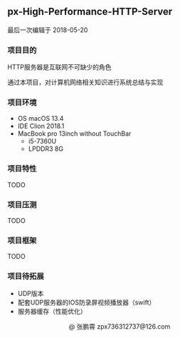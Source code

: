 ## px-High-Performance-HTTP-Server
最后一次编辑于 2018-05-20
### 项目目的

HTTP服务器是互联网不可缺少的角色

通过本项目，对计算机网络相关知识进行系统总结与实现

### 项目环境

- OS macOS 13.4
- IDE Clion 2018.1
- MacBook pro 13inch without TouchBar
    - i5-7360U
    - LPDDR3 8G

### 项目特性
TODO

### 项目压测
TODO

### 项目框架
TODO

### 项目待拓展

- UDP版本
- 配套UDP服务器的IOS防录屏视频播放器（swift）
- 服务器缓存（性能优化）

<center>@ 张鹏霄  zpx736312737@126.com</center>
